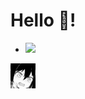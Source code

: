 # Hello 👋!
- ![](https://komarev.com/ghpvc/?username=Wixt)

<img height="40" src="https://raw.githubusercontent.com/Wixt/Wixt/master/aa-aa-a-aa-aa-a-uwu.gif"/>
